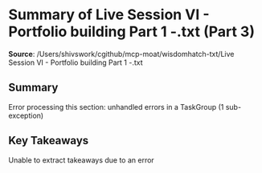 # Summary of Live Session VI - Portfolio building Part 1 -.txt (Part 3)

**Source**: /Users/shivswork/cgithub/mcp-moat/wisdomhatch-txt/Live Session VI - Portfolio building Part 1 -.txt

## Summary
Error processing this section: unhandled errors in a TaskGroup (1 sub-exception)

## Key Takeaways
Unable to extract takeaways due to an error
